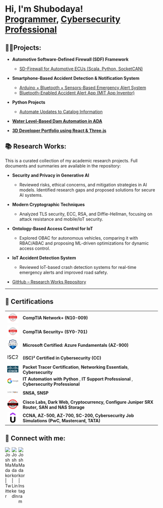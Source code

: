 <h1>Hi, I'm Shubodaya! <br/><a href="https://github.com/shubodaya">Programmer</a>, <a href="https://www.linkedin.com/in/shubodaya/">Cybersecurity Professional</a></h1>

<h2>👨‍💻Projects:</h2>

- <b>Automotive Software-Defined Firewall (SDF) Framework</b>  
  - [SD-Firewall for Automotive ECUs (Scala, Python, SocketCAN)](https://github.com/shubodaya/SD-Firewall-for-Automotive-Network)  

- <b>Smartphone-Based Accident Detection & Notification System</b>  
  - [Arduino + Bluetooth + Sensors-Based Emergency Alert System](https://github.com/shubodaya/Emergency-Activation-in-Automobiles-Using-IOT)
  - [Bluetooth-Enabled Accident Alert App (MIT App Inventor)](https://github.com/shubodaya/Emergency-Activation-in-Automobiles-Using-IOT)  

- <b>Python Projects</b>  
  - [Automate Updates to Catalog Information](https://github.com/shubodaya/Python-Projects/tree/main/Automate-Update-to-Catalog)

- <b>[Water Level-Based Dam Automation in ADA](https://github.com/shubodaya/Dam-Safety-Control-System)</b>  

- <b>[3D Developer Portfolio using React & Three.js](https://github.com/shubodaya/3D-Porfolio)</b>  
  
<h2>📚 Research Works:</h2>
This is a curated collection of my academic research projects. Full documents and summaries are available in the repository: 

- <b>Security and Privacy in Generative AI</b>  
  - Reviewed risks, ethical concerns, and mitigation strategies in AI models. Identified research gaps and proposed solutions for secure AI systems. 

- <b>Modern Cryptographic Techniques</b>  
  - Analyzed TLS security, ECC, RSA, and Diffie-Hellman, focusing on attack resistance and mobile/IoT security. 

- <b>Ontology-Based Access Control for IoT</b>  
  - Explored OBAC for autonomous vehicles, comparing it with RBAC/ABAC and proposing ML-driven optimizations for dynamic access control. 

- <b>IoT Accident Detection System</b>  
  - Reviewed IoT-based crash detection systems for real-time emergency alerts and improved road safety.
- [GitHub – Research Works Repository](https://github.com/shubodaya/researchwork)
---

<h2>📜 Certifications</h2>

<table>
  <tr>
    <td><img src="images/NetworkPlus%20Logo%20Certified%20CE.png" alt="CompTIA Network+ Certified" width="60"/></td>
    <td><a href="https://www.credly.com/badges/cbea159f-fb69-4035-bbb3-5e29eef4bcb7/public_url" target="_blank" style="text-decoration: none; color: inherit;"><strong>CompTIA Network+ (N10-009)</strong></a></td>
  </tr>
  <tr>
    <td><img src="images/SecurityPlus%20Logo%20Certified%20CE.png" alt="CompTIA Security+ Certified" width="60"/></td>
    <td><a href="https://www.credly.com/badges/9e429443-91ec-4a7e-8caf-f38af95632e5/public_url" target="_blank" style="text-decoration: none; color: inherit;"><strong>CompTIA Security+ (SY0-701)</strong></a></td>
  </tr>
  <tr>
    <td><img src="images/az900.png" alt="Microsoft Certified: Azure Fundamentals" width="60"/></td>
    <td><a href="https://learn.microsoft.com/api/credentials/share/en-us/Shubodaya-4297/DEC154DF18148FE2?sharingId=2B1885D06503909F" target="_blank" style="text-decoration: none; color: inherit;"><strong>Microsoft Certified: Azure Fundamentals (AZ-900)</strong></a></td>
  </tr>
  <tr>
    <td><img src="images/isc2.png" alt="(ISC)² Certified in Cybersecurity" width="50"/></td>
    <td><a href="https://www.credly.com/badges/f3e7e8c8-816a-4f31-8575-731e85366305/public_url" target="_blank" style="text-decoration: none; color: inherit;"><strong>(ISC)² Certified in Cybersecurity (CC)</strong></a></td>
  </tr>
  <tr>
    <td><img src="images/cisco.png" alt="Cisco Certified" width="50"/></td>
    <td>
      <a href="https://www.credly.com/badges/144daaf0-da3d-47d9-8e9a-4d0c3580fc1a/public_url" target="_blank" style="text-decoration: none; color: inherit;"><strong>Packet Tracer Certification</strong></a>, 
      <a href="https://www.credly.com/badges/3e3e57a6-4d7f-4db5-b211-ac78d7543b3d/public_url" target="_blank" style="text-decoration: none; color: inherit;"><strong>Networking Essentials</strong></a>, 
      <a href="https://www.credly.com/badges/6a45dfa6-7c08-4bbb-917a-e3b3454560aa/public_url" target="_blank" style="text-decoration: none; color: inherit;"><strong>Cybersecurity</strong></a>
    </td>
  </tr>
  <tr>
    <td><img src="images/google.png" alt="Google Certified" width="50"/></td>
    <td><strong> IT Automation with Python</strong>
      ,
      <a href="https://www.credly.com/badges/f92f11cf-31d7-4f18-84bf-9f013c2c97d5/public_url" target="_blank" style="text-decoration: none; color: inherit;"><strong> IT Support Professional</strong></a>
      , 
      <a href="https://www.credly.com/badges/41d5a54b-7a6a-4c52-ae5e-e5d7bd06be7d/public_url" target="_blank" style="text-decoration: none; color: inherit;"><strong>Cybersecurity Professional</strong></a>
    </td>
  </tr>
  <tr>
    <td><img src="images/sonicwall.png" alt="SonicWall Certified" width="50"/></td>
    <td><strong>SNSA, SNSP</strong></td>
  </tr>
  <tr>
    <td><img src="images/eccouncil.png" alt="EC-Council Certified" width="50"/></td>
    <td><strong>Cisco Labs, Dark Web, Cryptocurrency, Configure Juniper SRX Router, SAN and NAS Storage</strong></td>
  </tr>
  <tr>
    <td><img src="images/udemy.png" alt="Udemy Certified" width="50"/></td>
    <td><strong>CCNA, AZ-500, AZ-700, SC-200, Cybersecurity Job Simulations (PwC, Mastercard, TATA)</strong></td>
  </tr>
</table>



<h2> 🤳 Connect with me:</h2>


[<img align="left" alt="JoshMadakor | Twitter" width="22px" src="https://cdn.jsdelivr.net/npm/simple-icons@v3/icons/twitter.svg" />][twitter]
[<img align="left" alt="JoshMadakor | LinkedIn" width="22px" src="https://cdn.jsdelivr.net/npm/simple-icons@v3/icons/linkedin.svg" />][linkedin]
[<img align="left" alt="JoshMadakor | Instagram" width="22px" src="https://cdn.jsdelivr.net/npm/simple-icons@v3/icons/instagram.svg" />][instagram]

[twitter]: https://x.com/chubbihn
[instagram]: https://www.instagram.com/shubodaya_gowda/
[linkedin]: https://linkedin.com/in/shubodaya

<!--
**joshmadakor1/joshmadakor1** is a ✨ _special_ ✨ repository because its `README.md` (this file) appears on your GitHub profile.

Here are some ideas to get you started:

- 🔭 I’m currently working on ...
- 🌱 I’m currently learning ...
- 👯 I’m looking to collaborate on ...
- 🤔 I’m looking for help with ...
- 💬 Ask me about ...
- 📫 How to reach me: ...
- 😄 Pronouns: ...
- ⚡ Fun fact: ...
-->
